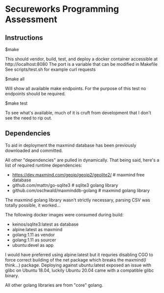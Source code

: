 # Secureworks Programming Assessment

## Instructions
$make

This should vendor, build, test, and deploy a docker container accessible at http://localhost:8080
The port is a variable that can be modified in Makefile
See scripts/test.sh for example curl requests

$make all 

Will show all available make endpoints.  For the purpose of this test no endpoints should be required.

$make test

To see what's available, much of it is cruft from development that I don't see the need to rip out.

## Dependencies

To aid in deployment the maxmind database has been previously downloaded and committed.

All other "dependencies" are pulled in dynamically.  That being said, here's a list of required runtime dependencies:

  * https://dev.maxmind.com/geoip/geoip2/geolite2/ # maxmind free database
  * github.com/mattn/go-sqlite3 # sqlite3 golang library
  * github.com/oschwald/maxminddb-golang # maxmind golang library

The maxmind golang library wasn't strictly necessary, parsing CSV was totally possible, it worked...

The following docker images were consumed during build:
  
  * keinos/sqlite3:latest as database
  * alpine:latest as maxmind
  * golang:1.11 as vendor
  * golang:1.11 as sourcer
  * ubuntu:devel as app

I would have preferred using alpine:latest but it requries disabling CGO to force correct building of the net package which breaks the maxmind(I think...) package.
Deploying against ubuntu:latest exposed an issue with glibc on Ubuntu 18.04, luckily Ubuntu 20.04 came with a compatible glibc binary.

All other golang libraries are from "core" golang.
